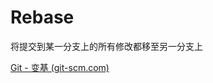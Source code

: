 # Rebase

将提交到某一分支上的所有修改都移至另一分支上 <Tag text="TODO" />

[Git - 变基 (git-scm.com)](https://git-scm.com/book/zh/v2/Git-分支-变基)

